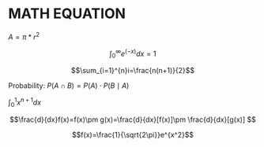 ﻿# MATH EQUATION

$A = \pi*r^2$

$$\int_0^\infty e^(-x)dx = 1$$

$$\sum_{i=1}^{n}i=\frac{n(n+1)}{2}$$

Probability: $P(A \cap B) = P(A) \cdot P(B \mid A)$





$\int_0^1 x^{n+1}dx$


$$\frac{d}{dx}f(x)=f(x)\pm g(x)=\frac{d}{dx}[f(x)]\pm \frac{d}{dx}[g(x)] $$


$$f(x)=\frac{1}{\sqrt{2\pi}}e^{x^2}$$


